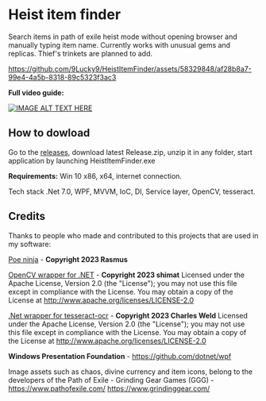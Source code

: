 # Heist item finder
Search items in path of exile heist mode without opening browser and manually typing item name.
Currently works with unusual gems and replicas. Thief's trinkets are planned to add.

https://github.com/9Lucky9/HeistItemFinder/assets/58329848/af28b8a7-99e4-4a5b-8318-89c5323f3ac3

**Full video guide:**

[![IMAGE ALT TEXT HERE](https://img.youtube.com/vi/Vco8npopcOk/0.jpg)](https://www.youtube.com/watch?v=Vco8npopcOk)

## How to dowload
Go to the [releases](https://github.com/9Lucky9/HeistItemFinder/releases), download latest Release.zip, unzip it in any folder, start application by launching HeistItemFinder.exe

**Requirements:**
Win 10 x86, x64, internet connection.

Tech stack
.Net 7.0, WPF, MVVM, IoC, DI, Service layer, OpenCV, tesseract.

## Credits

Thanks to people who made and contributed to this projects that are used in my software:

[Poe ninja](https://poe.ninja/) - **Copyright 2023 Rasmus**

[OpenCV wrapper for .NET](https://github.com/shimat/opencvsharp) - 
**Copyright 2023 shimat**
Licensed under the Apache License, Version 2.0 (the "License");
you may not use this file except in compliance with the License.
You may obtain a copy of the License at
http://www.apache.org/licenses/LICENSE-2.0


[.Net wrapper for tesseract-ocr](https://github.com/charlesw/tesseract) -
**Copyright 2023 Charles Weld**
Licensed under the Apache License, Version 2.0 (the "License");
you may not use this file except in compliance with the License.
You may obtain a copy of the License at
http://www.apache.org/licenses/LICENSE-2.0


**Windows Presentation Foundation** - https://github.com/dotnet/wpf

Image assets such as chaos, divine currency and item icons, belong to the developers of the Path of Exile - Grinding Gear Games (GGG) - https://www.pathofexile.com/ https://www.grindinggear.com/
